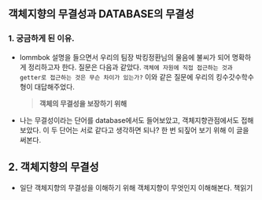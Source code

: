 ## 객체지향의 무결성과 DATABASE의 무결성

### 1. 궁금하게 된 이유.

- lommbok 설명을 들으면서 우리의 팀장 박킹정환님의 물음에 불씨가 되어 명확하게 정리하고자 한다. 질문은 다음과 같았다. `객체에 자원에 직접 접근하는 것과 getter로 접근하는 것은 무슨 차이가 있는가?` 이와 같은 질문에 우리의 킹수갓수학수형이 대답해주었다. 

  > **객체의 무결성을 보장하기 위해**

- 나는 무결성이라는 단어를 database에서도 들어보았고, 객체지향관점에서도 접해보았다. 이 두 단어는 서로 같다고 생각하면 되나? 한 번 되짚어 보기 위해 이 글을 써본다.

## 2. 객체지향의 무결성

- 일단 객체지향의 무결성을 이해하기 위해 객체지향이 무엇인지 이해해본다. 책읽기